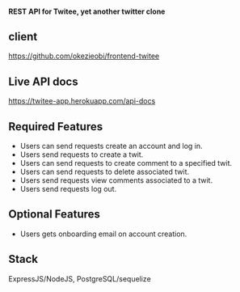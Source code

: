 #### REST API for Twitee, yet another twitter clone

## client
https://github.com/okezieobi/frontend-twitee


## Live API docs
https://twitee-app.herokuapp.com/api-docs

## Required Features
- Users can send requests create an account and log in.
- Users send requests to create a twit.
- Users can send requests to create comment to a specified twit.
- Users can send requests to delete associated twit.
- Users send requests view comments associated to a twit.
- Users send requests log out.
## Optional Features
- Users gets onboarding email on account creation.

## Stack
ExpressJS/NodeJS, PostgreSQL/sequelize
